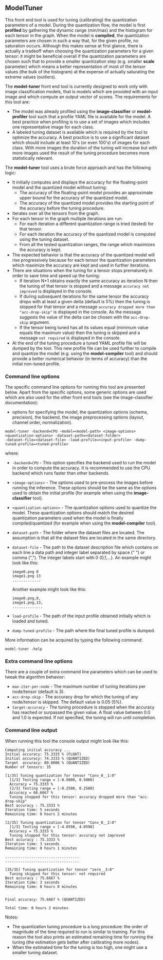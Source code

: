 ## ModelTuner

This front end tool is used for tuning (calibrating) the quantization parameters of a model.
During the quantization flow, the model is first **profiled** by gathering the dynamic range (min/max)
and the histogram for each tensor in the graph. When the model is **compiled**, the quantization
parameters are chosen in such a way that, for the given profile, no saturation occurs. Although this
makes sense at first glance, there is actually a tradeoff when choosing the quantization parameters
for a given tensor: it might be beneficial overall if the quantization parameters are chosen such
that to provide a smaller quantization step (e.g. smaller **scale** parameter) which means a better
representation of most of the tensor values (the bulk of the histogram) at the expense of actually
saturating the extreme values (outliers).

The **model-tuner** front end tool is currently designed to work only with image classification models,
that is models which are provided with an input image and which compute an output vector of scores. The
requirements for this tool are:
- The model was already profiled using the **image-classifier** or **model-profiler** tool such that
a profile YAML file is available for the model. A best practice when profiling is to use a set of images
which includes one representative image for each class.
- A labeled tuning dataset is available which is required by the tool to optimize the accuracy. A best
practice is to use a significant dataset which should include at least 10's (or even 100's) of images
for each class. With more images the duration of the tuning will increase but with more images used the
result of the tuning procedure becomes more statistically relevant.

The **model-tuner** tool uses a brute force approach and has the following logic:
- It initially computes and displays the accuracy for the floating-point model and the quantized model
without tuning:
  - The accuracy of the floating-point model provides an approximate upper bound for the accuracy of the quantized model.
  - The accuracy of the quantized model provides the starting point of the accuracy before the tuning procedure.
- Iterates over all the tensors from the graph.
- For each tensor in the graph multiple iterations are run:
  - For each iteration a different quantization range is tried (tested) for that tensor.
  - For each iteration the accuracy of the quantized model is computed using the tuning dataset.
  - From all the tested quantization ranges, the range which maximizes the accuracy is kept.
- The expected behavior is that the accuracy of the quantized model will rise progressively because for
each tensor the quantization parameters which maximize the accuracy are kept and used in further iterations.
- There are situations when the tuning for a tensor stops prematurely in order to save time and speed up the tuning:
  - If iteration N+1 obtains exactly the same accuracy as iteration N then the tuning of that tensor
    is stopped and a message `accuracy not improved` is displayed in the console.
  - If during subsequent iterations for the same tensor the accuracy drops with at least a given delta (default is 5%)
    then the tuning is stopped for that tensor and a message `accuracy dropped more than "acc-drop-skip"` is displayed
    in the console. As the message suggests the value of the delta can be chosen with the `acc-drop-skip` argument.
  - If the tensor being tuned has all its values equal (minimum value equals the maximum value) then the
    tuning is skipped and a message `not required` is displayed in the console.
- At the end of the tuning procedure a tuned YAML profile file will be dumped by the tool. This new profile
file can be used further to compile and quantize the model (e.g. using the **model-compiler** tool) and
should provide a better numerical behavior (in terms of accuracy) than the initial non-tuned profile.

### Command line options

The specific command line options for running this tool are presented below. Apart from the specific
options, some generic options are used which are also used for the other front end tools (see the 
image-classifier documentation):
- options for specifying the model, the quantization options (schema, precision), the backend,
the image preprocessing options (layout, channel order, normalization).

```
model-tuner -backend=CPU -model=<model-path> <image-options> <quantization-options> -dataset-path=<dataset-folder>
-dataset-file=<dataset-file> -load-profile=<input-profile> -dump-tuned-profile=<tuned-profile>
```

where:
- `-backend=CPU` - This option specifies the backend used to run the model in order to compute the accuracy.
                   It is recommended to use the CPU backend which runs faster than other backends.
- `<image-options>` - The options used to pre-process the images before running the inference. These options
                      should be the same as the options used to obtain the initial profile (for example when
                      using the **image-classifier** tool).
- `<quantization-options>` - The quantization options used to quantize the model. These quantization options
                             should match the desired quantization parameters used when the model is finally
                             compiled/quantized (for example when using the **model-compiler** tool).
- `dataset-path` - The folder where the dataset files are located. The assumption is that all the dataset files
                   are located in the same directory.
- `dataset-file` - The path to the dataset description file which contains on each line a data path and integer
                   label separated by space (" ") or comma (","). The integer labels start with 0 (0,1,...).
  An example might look like this:
  ```
  image0.png 0 
  image1.png 13
  .............
  ```
  Another example might look like this:
  
  ```
  image0.png,0, 
  image1.png,13,
  ..............
  ```
- `load-profile` - The path of the input profile obtained initially which is loaded and tuned.
- `dump-tuned-profile` - The path where the final tuned profile is dumped.

More information can be acquired by typing the following command:
```
model-tuner -help
```

### Extra command line options

There are a couple of extra command line parameters which can be used to tweak the algorithm behavior:
- `max-iter-per-node` - The maximum number of tuning iterations per node/tensor (default is 3).
- `acc-drop-skip` - The accuracy drop for which the tuning of any node/tensor is skipped. The default value is 0.05 (5%).
- `target-accuracy` - The tuning procedure is stopped when the accuracy has reached or surpassed the given
                      value. A float value between 0.0 and 1.0 is expected. If not specified, the tuning will
                      run until completion.

### Command line output

When running this tool the console output might look like this:

```
Computing initial accuracy ... 
Initial accuracy: 75.3333 % (FLOAT)
Initial accuracy: 74.3333 % (QUANTIZED)
Target  accuracy: 80.0000 % (QUANTIZED)
Number of tensors: 35

[1/35] Tuning quantization for tensor "Conv_0__1:0"
  [1/3] Testing range = [-0.5000, 0.5000]
  Accuracy = 75.3333 %
  [2/3] Testing range = [-0.2500, 0.2500]
  Accuracy = 66.6667 %
  Tuning stopped for this tensor: accuracy dropped more than "acc-drop-skip"
Best accuracy : 75.3333 %
Iteration time: 5 seconds
Remaining time: 0 hours 2 minutes

[2/35] Tuning quantization for tensor "Conv_0__2:0"
  [1/3] Testing range = [-4.0598, 4.0598]
  Accuracy = 75.3333 %
  Tuning stopped for this tensor: accuracy not improved
Best accuracy : 75.3333 %
Iteration time: 3 seconds
Remaining time: 0 hours 1 minutes

..................................
..................................

[35/35] Tuning quantization for tensor "zero__3:0"
  Tuning skipped for this tensor: not required
Best accuracy : 75.6667 %
Iteration time: 3 seconds
Remaining time: 0 hours 0 minutes


Final accuracy: 75.6667 % (QUANTIZED)

Total time: 0 hours 2 minutes
```

Notes:
- The quantization tuning procedure is a long procedure: the order of magnitude of the time
required to run is similar to training. For this reason the tool also prints an estimated
remaining time for running the tuning (the estimation gets better after calibrating more nodes).
- When the estimated time for the tuning is too high, one might use a smaller tuning dataset.
